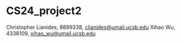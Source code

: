 # CS24_project2
Christopher Lianides, 8899338, clianides@umail.ucsb.edu Xihao Wu, 4338109, xihao_wu@umail.ucsb.edu
